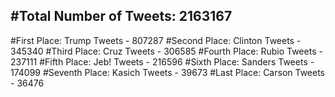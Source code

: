 #Total Number of Tweets: 2163167 
---
#First Place: Trump Tweets - 807287
#Second Place: Clinton Tweets - 345340
#Third Place: Cruz Tweets - 306585
#Fourth Place: Rubio Tweets - 237111
#Fifth Place: Jeb! Tweets - 216596
#Sixth Place: Sanders Tweets - 174099
#Seventh Place: Kasich Tweets - 39673
#Last Place: Carson Tweets - 36476
